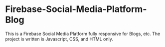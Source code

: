 # Firebase-Social-Media-Platform-Blog
This is a Firebase Social Media Platform fully responsive for Blogs, etc. The project is written is Javascript, CSS, and HTML only.

